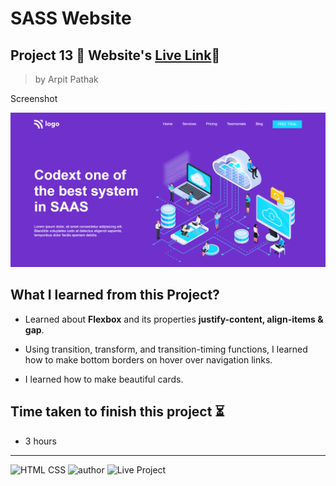 # SASS Website

## Project 13 🚀 Website's [Live Link](https://software-as-a-service.netlify.app/)🔗


>by Arpit Pathak

Screenshot

![project 13 screenshot](./ScreenShots/desktop%2013.png)

## What I learned from this Project? 

- Learned about **Flexbox** and its properties **justify-content, align-items & gap**.

- Using transition, transform, and transition-timing functions, I learned how to make bottom borders on hover over navigation links.

- I learned how to make beautiful cards.

## Time taken to finish this project ⏳
- 3 hours
---
![HTML CSS](https://img.shields.io/badge/HTML-CSS-orange)
![author](https://img.shields.io/badge/By-Arpit--Pathak-blue)
![Live Project](https://img.shields.io/badge/Live--Project-13-green)

